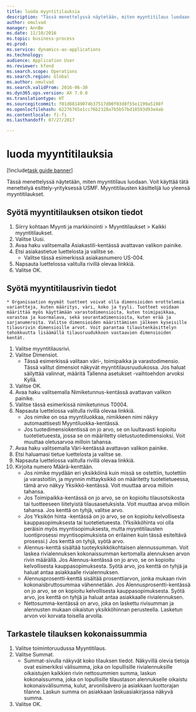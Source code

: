 ```yaml
--- 
title: luoda myyntitilauksia
description: "Tässä menettelyssä näytetään, miten myyntitilaus luodaan."
author: omulvad
manager: AnnBe
ms.date: 11/10/2016
ms.topic: business-process
ms.prod: 
ms.service: dynamics-ax-applications
ms.technology: 
audience: Application User
ms.reviewer: kfend
ms.search.scope: Operations
ms.search.region: Global
ms.author: omulvad
ms.search.validFrom: 2016-06-30
ms.dyn365.ops.version: AX 7.0.0
ms.translationtype: HT
ms.sourcegitcommit: f01d88149074b37517d00f03d8f55e1199a5198f
ms.openlocfilehash: 62276765e1cc76b2328a7b5b57bd18593d93e4ab
ms.contentlocale: fi-fi
ms.lasthandoff: 07/27/2017

---
```

# <a name="create-sales-orders"></a>luoda myyntitilauksia

[!include[task guide banner](../../includes/task-guide-banner.md)]

Tässä menettelyssä näytetään, miten myyntitilaus luodaan. Voit käyttää tätä menettelyä esittely-yrityksessä USMF. Myyntitilausten käsittelijä luo yleensä myyntitilaukset. 




## <a name="enter-sales-order-header-details"></a>Syötä myyntitilauksen otsikon tiedot
1. Siirry kohtaan Myynti ja markkinointi > Myyntitilaukset > Kaikki myyntitilaukset.
2. Valitse Uusi.
3. Avaa haku valitsemalla Asiakastili-kentässä avattavan valikon painike.
4. Etsi asiakastietue luettelosta ja valitse se.
    * Valitse tässä esimerkissä asiakasnumero US-004.  
5. Napsauta luettelossa valitulla rivillä olevaa linkkiä.
6. Valitse OK.

## <a name="enter-sales-order-line-details"></a>Syötä myyntitilausrivin tiedot
    * Organisaation myymät tuotteet voivat olla dimensioiden erottelemia variantteja, kuten määritys, väri, koko ja tyyli. Tuotteet voidaan määrittää myös käyttämään varastodimensioita, kuten toimipaikkaa, varastoa ja kuormalava, sekä seurantadimensioita, kuten erää ja sarjanumeroita. Valitse dimensioiden määrittämisen jälkeen kyseisille tilausrivin dimensioille arvot. Voit parantaa tilaustenkäsittelyn tehokkuutta lisäämällä tilausruudukkoon vastaavien dimensioiden kentät.  
1. Valitse myyntitilausrivi.
2. Valitse Dimensiot.
    * Tässä esimerkissä valitaan väri-, toimipaikka ja varastodimensio. Tässä valitut dimensiot näkyvät myyntitilausruudukossa. Jos haluat säilyttää valinnat, määritä Tallenna asetukset -vaihtoehdon arvoksi Kyllä.   
3. Valitse OK.
4. Avaa haku valitsemalla Nimiketunnus-kentässä avattavan valikon painike.
5. Valitse tässä esimerkissä nimiketunnus T0004.
6. Napsauta luettelossa valitulla rivillä olevaa linkkiä.
    * Jos nimike on osa myyntiluokkaa, nimikkeen nimi näkyy automaattisesti Myyntiluokka-kentässä.  
    * Jos tuotedimensiokentissä on jo arvo, se on luultavasti kopioitu tuotetietueesta, jossa se on määritetty oletustuotedimensioksi. Voit muuttaa oletusarvoa milloin tahansa.   
7. Avaa haku valitsemalla Väri-kentässä avattavan valikon painike.
8. Etsi haluamasi tietue luettelosta ja valitse se.
9. Napsauta luettelossa valitulla rivillä olevaa linkkiä.
10. Kirjoita numero Määrä-kenttään.
    * Jos nimike myydään eri yksikköinä kuin missä se ostettiin, tuotettiin ja varastoitiin, ja myynnin mittayksikkö on määritetty tuotetietueessa, tämä arvo näkyy Yksikkö-kentässä. Voit muuttaa arvoa milloin tahansa.   
    * Jos Toimipaikka-kentässä on jo arvo, se on kopioitu tilausotsikosta tai tuotteeseen liitetyistä tilausasetuksista. Voit muuttaa arvoa milloin tahansa. Jos kenttä on tyhjä, valitse arvo.   
    * Jos Yksikön hinta -kentässä on jo arvo, se on kopioitu kelvollisesta kauppasopimuksesta tai tuotetietueesta. (Yksikköhinta voi olla peräisin myös myyntisopimuksesta, mutta myyntitilausten luontiprosessi myyntisopimuksista on erilainen kuin tässä esiteltävä prosessi.) Jos kenttä on tyhjä, syötä arvo.   
    * Alennus-kenttä sisältää tuoteyksikkökohtaisen alennussumman. Voit laskea rivialennuksen kokonaissumman kertomalla alennuksen arvon rivin määrällä.    Jos Alennus-kentässä on jo arvo, se on kopioitu kelvollisesta kauppasopimuksesta. Syötä arvo, jos kenttä on tyhjä ja haluat antaa asiakkaalle rivialennuksen.  
    * Alennusprosentti-kenttä sisältää prosenttiarvon, jonka mukaan rivin kokonaisbruttosummaa vähennetään.  Jos Alennusprosentti-kentässä on jo arvo, se on kopioitu kelvollisesta kauppasopimuksesta. Syötä arvo, jos kenttä on tyhjä ja haluat antaa asiakkaalle rivialennuksen.  
    * Nettosumma-kentässä on arvo, joka on laskettu rivisumman ja alennusten mukaan oikaistun yksikköhinnan perusteella.  Lasketun arvon voi korvata toisella arvolla.  

## <a name="review-the-order-totals"></a>Tarkastele tilauksen kokonaissummia
1. Valitse toimintoruudussa Myyntitilaus.
2. Valitse Summat.
    * Summat-sivulla näkyvät koko tilauksen tiedot. Näkyvillä olevia tietoja ovat esimerkiksi välisumma, joka on lopullisille rivialennuksille oikaistujen kaikkien rivin nettosummien summa, laskun kokonaissumma, joka on lopullisille tilaustason alennukselle oikaistu kokonaisvälisumma, kulut, arvonlisävero ja asiakkaan luottorajan tilanne.  Laskun summa on asiakkaan laskuasiakirjassa näkyvä summa.  
3. Valitse OK.


